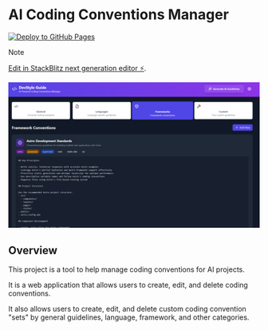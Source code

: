 # AI Coding Conventions Manager

[![Deploy to GitHub Pages](https://github.com/jimbrig/ai-coding-conventions-manager/actions/workflows/deploy.yml/badge.svg)](https://github.com/jimbrig/ai-coding-conventions-manager/actions/workflows/deploy.yml)

> [!NOTE]
> [Edit in StackBlitz next generation editor ⚡️](https://stackblitz.com/~/github.com/jimbrig/ai-coding-conventions-manager).

![demo](docs/demo.png)

## Overview

This project is a tool to help manage coding conventions for AI projects.

It is a web application that allows users to create, edit, and delete coding conventions.

It also allows users to create, edit, and delete custom coding convention "sets" by general guidelines, language,
framework, and other categories.

